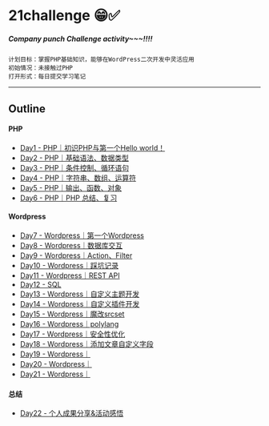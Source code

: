 # 21challenge 😁✅

##### Company punch Challenge activity~~~!!!!


```
计划目标：掌握PHP基础知识，能够在WordPress二次开发中灵活应用
初始情况：未接触过PHP
打开形式：每日提交学习笔记
```

---

## Outline

#### PHP

  * [Day1 - PHP｜初识PHP与第一个Hello world！](./Day1/index.md)
  * [Day2 - PHP｜基础语法、数据类型](./Day2/index.md)
  * [Day3 - PHP｜条件控制、循环语句](./Day3/index.md)
  * [Day4 - PHP｜字符串、数组、运算符](./Day4/index.md)
  * [Day5 - PHP｜输出、函数、对象](./Day5/index.md)
  * [Day6 - PHP｜PHP 总结、复习](./Day6/index.md)
  
#### Wordpress

  * [Day7 - Wordpress｜第一个Wordpress](./Day7/index.md)
  * [Day8 - Wordpress｜数据库交互](./Day8/index.md)
  * [Day9 - Wordpress｜Action、Filter](./Day9/index.md)
  * [Day10 - Wordpress｜踩坑记录](./Day10/index.md)
  * [Day11 - Wordpress｜REST API](./Day11/index.md)
  * [Day12 - SQL](./Day12/index.md)
  * [Day13 - Wordpress｜自定义主题开发](./Day13/index.md)
  * [Day14 - Wordpress｜自定义插件开发](./Day14/index.md)
  * [Day15 - Wordpress｜魔改srcset](./Day15/index.md)
  * [Day16 - Wordpress｜polylang](./Day16/index.md)
  * [Day17 - Wordpress｜安全性优化](./Day17/index.md)
  * [Day18 - Wordpress｜添加文章自定义字段](./Day18/index.md)
  * [Day19 - Wordpress｜](./Day19/index.md)
  * [Day20 - Wordpress｜](./Day20/index.md)
  * [Day21 - Wordpress｜](./Day21/index.md)


#### 总结
  * [Day22 - 个人成果分享&活动感悟](./Day22/index.md)
  